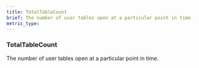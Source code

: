 ```yaml
---
title: TotalTableCount
brief: The number of user tables open at a particular point in time.
metric_type:
---
```

### TotalTableCount

The number of user tables open at a particular point in time.
